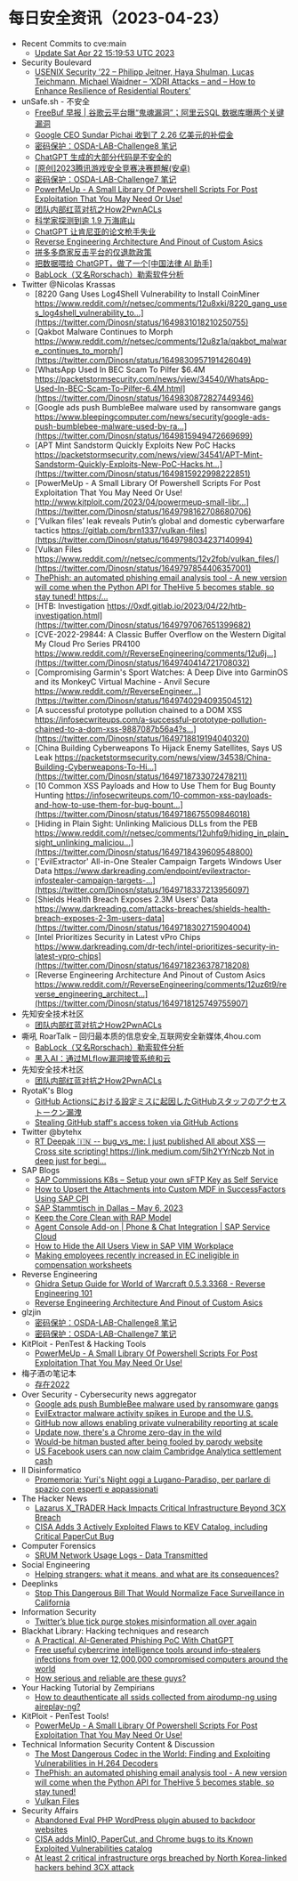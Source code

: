 # 每日安全资讯（2023-04-23）

- Recent Commits to cve:main
  - [Update Sat Apr 22 15:19:53 UTC 2023](https://github.com/trickest/cve/commit/d735c54d4a336e443531b6c022ba6b237ec2bba7)
- Security Boulevard
  - [USENIX Security ’22 – Philipp Jeitner, Haya Shulman,  Lucas Teichmann,  Michael Waidner – ‘XDRI Attacks – and – How to Enhance Resilience of Residential Routers’](https://securityboulevard.com/2023/04/usenix-security-22-philipp-jeitner-haya-shulman-lucas-teichmann-michael-waidner-xdri-attacks-and-how-to-enhance-resilience-of-residential-routers/)
- unSafe.sh - 不安全
  - [FreeBuf 早报 | 谷歌云平台曝“鬼魂漏洞”；阿里云SQL 数据库曝两个关键漏洞](https://buaq.net/go-160013.html)
  - [Google CEO Sundar Pichai 收到了 2.26 亿美元的补偿金](https://buaq.net/go-159965.html)
  - [密码保护：OSDA-LAB-Challenge8 笔记](https://buaq.net/go-159968.html)
  - [ChatGPT 生成的大部分代码是不安全的](https://buaq.net/go-159966.html)
  - [[原创]2023腾讯游戏安全竞赛决赛题解(安卓)](https://buaq.net/go-160018.html)
  - [密码保护：OSDA-LAB-Challenge7 笔记](https://buaq.net/go-159960.html)
  - [PowerMeUp - A Small Library Of Powershell Scripts For Post Exploitation That You May Need Or Use!](https://buaq.net/go-159958.html)
  - [团队内部红蓝对抗之How2PwnACLs](https://buaq.net/go-160017.html)
  - [科学家探测到逾 1.9 万海底山](https://buaq.net/go-159959.html)
  - [ChatGPT 让肯尼亚的论文枪手失业](https://buaq.net/go-159949.html)
  - [Reverse Engineering Architecture And Pinout of Custom Asics](https://buaq.net/go-159941.html)
  - [拼多多商家反击平台的仅退款政策](https://buaq.net/go-159950.html)
  - [把数据喂给 ChatGPT，做了一个[中国法律 AI 助手]](https://buaq.net/go-159935.html)
  - [BabLock（又名Rorschach）勒索软件分析](https://buaq.net/go-159936.html)
- Twitter @Nicolas Krassas
  - [8220 Gang Uses Log4Shell Vulnerability to Install CoinMiner https://www.reddit.com/r/netsec/comments/12u8xki/8220_gang_uses_log4shell_vulnerability_to...](https://twitter.com/Dinosn/status/1649831018210250755)
  - [Qakbot Malware Continues to Morph https://www.reddit.com/r/netsec/comments/12u8z1a/qakbot_malware_continues_to_morph/](https://twitter.com/Dinosn/status/1649830957191426049)
  - [WhatsApp Used In BEC Scam To Pilfer $6.4M https://packetstormsecurity.com/news/view/34540/WhatsApp-Used-In-BEC-Scam-To-Pilfer-6.4M.html](https://twitter.com/Dinosn/status/1649830872827449346)
  - [Google ads push BumbleBee malware used by ransomware gangs https://www.bleepingcomputer.com/news/security/google-ads-push-bumblebee-malware-used-by-ra...](https://twitter.com/Dinosn/status/1649815949472669699)
  - [APT Mint Sandstorm Quickly Exploits New PoC Hacks https://packetstormsecurity.com/news/view/34541/APT-Mint-Sandstorm-Quickly-Exploits-New-PoC-Hacks.ht...](https://twitter.com/Dinosn/status/1649815922998222851)
  - [PowerMeUp - A Small Library Of Powershell Scripts For Post Exploitation That You May Need Or Use! http://www.kitploit.com/2023/04/powermeup-small-libr...](https://twitter.com/Dinosn/status/1649798162708680706)
  - [‘Vulkan files’ leak reveals Putin’s global and domestic cyberwarfare tactics https://gitlab.com/brn1337/vulkan-files](https://twitter.com/Dinosn/status/1649798034237140994)
  - [Vulkan Files https://www.reddit.com/r/netsec/comments/12v2fob/vulkan_files/](https://twitter.com/Dinosn/status/1649797854406357001)
  - [ThePhish: an automated phishing email analysis tool - A new version will come when the Python API for TheHive 5 becomes stable, so stay tuned! https:/...](https://twitter.com/Dinosn/status/1649797113495027712)
  - [HTB: Investigation https://0xdf.gitlab.io/2023/04/22/htb-investigation.html](https://twitter.com/Dinosn/status/1649797067651399682)
  - [CVE-2022-29844: A Classic Buffer Overflow on the Western Digital My Cloud Pro Series PR4100 https://www.reddit.com/r/ReverseEngineering/comments/12u6j...](https://twitter.com/Dinosn/status/1649740414721708032)
  - [Compromising Garmin's Sport Watches: A Deep Dive into GarminOS and its MonkeyC Virtual Machine - Anvil Secure https://www.reddit.com/r/ReverseEngineer...](https://twitter.com/Dinosn/status/1649740294093504512)
  - [A successful prototype pollution chained to a DOM XSS https://infosecwriteups.com/a-successful-prototype-pollution-chained-to-a-dom-xss-9887087b56a4?s...](https://twitter.com/Dinosn/status/1649718819194040320)
  - [China Building Cyberweapons To Hijack Enemy Satellites, Says US Leak https://packetstormsecurity.com/news/view/34538/China-Building-Cyberweapons-To-Hi...](https://twitter.com/Dinosn/status/1649718733072478211)
  - [10 Common XSS Payloads and How to Use Them for Bug Bounty Hunting https://infosecwriteups.com/10-common-xss-payloads-and-how-to-use-them-for-bug-bount...](https://twitter.com/Dinosn/status/1649718675509846018)
  - [Hiding in Plain Sight: Unlinking Malicious DLLs from the PEB https://www.reddit.com/r/netsec/comments/12uhfq9/hiding_in_plain_sight_unlinking_maliciou...](https://twitter.com/Dinosn/status/1649718439609548800)
  - ['EvilExtractor' All-in-One Stealer Campaign Targets Windows User Data https://www.darkreading.com/endpoint/evilextractor-infostealer-campaign-targets-...](https://twitter.com/Dinosn/status/1649718337213956097)
  - [Shields Health Breach Exposes 2.3M Users' Data https://www.darkreading.com/attacks-breaches/shields-health-breach-exposes-2-3m-users-data](https://twitter.com/Dinosn/status/1649718302715904004)
  - [Intel Prioritizes Security in Latest vPro Chips https://www.darkreading.com/dr-tech/intel-prioritizes-security-in-latest-vpro-chips](https://twitter.com/Dinosn/status/1649718236378718208)
  - [Reverse Engineering Architecture And Pinout of Custom Asics https://www.reddit.com/r/ReverseEngineering/comments/12uz6t9/reverse_engineering_architect...](https://twitter.com/Dinosn/status/1649718125749755907)
- 先知安全技术社区
  - [团队内部红蓝对抗之How2PwnACLs](https://xz.aliyun.com/t/12462)
- 嘶吼 RoarTalk – 回归最本质的信息安全,互联网安全新媒体,4hou.com
  - [BabLock（又名Rorschach）勒索软件分析](https://www.4hou.com/posts/lkOl)
  - [黑入AI：通过MLflow漏洞接管系统和云](https://www.4hou.com/posts/KEKn)
- 先知安全技术社区
  - [团队内部红蓝对抗之How2PwnACLs](https://xz.aliyun.com/t/12462)
- RyotaK's Blog
  - [GitHub Actionsにおける設定ミスに起因したGitHubスタッフのアクセストークン漏洩](https://blog.ryotak.net/post/github-actions-staff-access-token/)
  - [Stealing GitHub staff's access token via GitHub Actions](https://blog.ryotak.net/post/github-actions-staff-access-token-en/)
- Twitter @bytehx
  - [RT Deepak 🇮🇳 -- bug_vs_me: I just published All about XSS — Cross site scripting! https://link.medium.com/5lh2YYrNczb Not in deep just for begi...](https://twitter.com/bug_vs_me/status/1649755154432905217)
- SAP Blogs
  - [SAP Commissions K8s – Setup your own sFTP Key as Self Service](https://blogs.sap.com/2023/04/22/sap-commissions-k8s-setup-your-own-sftp-key-as-self-service/)
  - [How to Upsert the Attachments into Custom MDF in SuccessFactors Using SAP CPI](https://blogs.sap.com/2023/04/22/how-to-upsert-the-attachments-into-custom-mdf-in-successfactors-using-sap-cpi/)
  - [SAP Stammtisch in Dallas – May 6, 2023](https://blogs.sap.com/2023/04/22/sap-stammtisch-in-dallas-may-6-2023/)
  - [Keep the Core Clean with RAP Model](https://blogs.sap.com/2023/04/22/keep-the-core-clean-with-rap-model/)
  - [Agent Console Add-on | Phone & Chat Integration | SAP Service Cloud](https://blogs.sap.com/2023/04/22/agent-console-add-on-phone-chat-integration-sap-service-cloud/)
  - [How to Hide the All Users View in SAP VIM Workplace](https://blogs.sap.com/2023/04/22/how-to-hide-the-all-users-view-in-sap-vim-workplace/)
  - [Making employees recently increased in EC ineligible in compensation worksheets](https://blogs.sap.com/2023/04/22/making-employees-recently-increased-in-ec-ineligible-in-compensation-worksheets/)
- Reverse Engineering
  - [Ghidra Setup Guide for World of Warcraft 0.5.3.3368 - Reverse Engineering 101](https://www.reddit.com/r/ReverseEngineering/comments/12vdoej/ghidra_setup_guide_for_world_of_warcraft_0533368/)
  - [Reverse Engineering Architecture And Pinout of Custom Asics](https://www.reddit.com/r/ReverseEngineering/comments/12uz6t9/reverse_engineering_architecture_and_pinout_of/)
- glzjin
  - [密码保护：OSDA-LAB-Challenge8 笔记](https://www.zhaoj.in/read-8697.html)
  - [密码保护：OSDA-LAB-Challenge7 笔记](https://www.zhaoj.in/read-8686.html)
- KitPloit - PenTest & Hacking Tools
  - [PowerMeUp - A Small Library Of Powershell Scripts For Post Exploitation That You May Need Or Use!](http://www.kitploit.com/2023/04/powermeup-small-library-of-powershell.html)
- 梅子酒の笔记本
  - [存在2022](https://meizjm3i.github.io/2023/04/22/2022-final/)
- Over Security - Cybersecurity news aggregator
  - [Google ads push BumbleBee malware used by ransomware gangs](https://www.bleepingcomputer.com/news/security/google-ads-push-bumblebee-malware-used-by-ransomware-gangs/)
  - [EvilExtractor malware activity spikes in Europe and the U.S.](https://www.bleepingcomputer.com/news/security/evilextractor-malware-activity-spikes-in-europe-and-the-us/)
  - [GitHub now allows enabling private vulnerability reporting at scale](https://www.bleepingcomputer.com/news/security/github-now-allows-enabling-private-vulnerability-reporting-at-scale/)
  - [Update now, there's a Chrome zero-day in the wild](https://www.malwarebytes.com/blog/news/2023/04/update-chrome-now-an-exploited-zero-day-in-the-wild)
  - [Would-be hitman busted after being fooled by parody website](https://www.malwarebytes.com/blog/news/2023/04/fbi-nabs-and-charges-talented-air-national-guardsman-turned-would-be-hitman)
  - [US Facebook users can now claim Cambridge Analytica settlement cash](https://www.malwarebytes.com/blog/news/2023/04/facebook-users-in-the-us-can-now-claim-cash-payment-as-part-of-metas-lawsuit-settlement)
- Il Disinformatico
  - [Promemoria: Yuri's Night oggi a Lugano-Paradiso, per parlare di spazio con esperti e appassionati](http://attivissimo.blogspot.com/2023/04/promemoria-yuris-night-oggi-lugano.html)
- The Hacker News
  - [Lazarus X_TRADER Hack Impacts Critical Infrastructure Beyond 3CX Breach](https://thehackernews.com/2023/04/lazarus-xtrader-hack-impacts-critical.html)
  - [CISA Adds 3 Actively Exploited Flaws to KEV Catalog, including Critical PaperCut Bug](https://thehackernews.com/2023/04/cisa-adds-3-actively-exploited-flaws-to.html)
- Computer Forensics
  - [SRUM Network Usage Logs - Data Transmitted](https://www.reddit.com/r/computerforensics/comments/12upufj/srum_network_usage_logs_data_transmitted/)
- Social Engineering
  - [Helping strangers: what it means, and what are its consequences?](https://www.reddit.com/r/SocialEngineering/comments/12v7wcd/helping_strangers_what_it_means_and_what_are_its/)
- Deeplinks
  - [Stop This Dangerous Bill That Would Normalize Face Surveillance in California](https://www.eff.org/deeplinks/2023/04/stop-dangerous-bill-would-normalize-face-surveillance-california)
- Information Security
  - [Twitter’s blue tick purge stokes misinformation all over again](https://www.reddit.com/r/Information_Security/comments/12vch4r/twitters_blue_tick_purge_stokes_misinformation/)
- Blackhat Library: Hacking techniques and research
  - [A Practical, AI-Generated Phishing PoC With ChatGPT](https://www.reddit.com/r/blackhat/comments/12vkcar/a_practical_aigenerated_phishing_poc_with_chatgpt/)
  - [Free useful cybercrime intelligence tools around info-stealers infections from over 12,000,000 compromised computers around the world](https://www.reddit.com/r/blackhat/comments/12uwv3f/free_useful_cybercrime_intelligence_tools_around/)
  - [How serious and reliable are these guys?](https://www.reddit.com/r/blackhat/comments/12ux8n5/how_serious_and_reliable_are_these_guys/)
- Your Hacking Tutorial by Zempirians
  - [How to deauthenticate all ssids collected from airodump-ng using aireplay-ng?](https://www.reddit.com/r/HowToHack/comments/12v19gg/how_to_deauthenticate_all_ssids_collected_from/)
- KitPloit - PenTest Tools!
  - [PowerMeUp - A Small Library Of Powershell Scripts For Post Exploitation That You May Need Or Use!](http://www.kitploit.com/2023/04/powermeup-small-library-of-powershell.html)
- Technical Information Security Content & Discussion
  - [The Most Dangerous Codec in the World: Finding and Exploiting Vulnerabilities in H.264 Decoders](https://www.reddit.com/r/netsec/comments/12us6v9/the_most_dangerous_codec_in_the_world_finding_and/)
  - [ThePhish: an automated phishing email analysis tool - A new version will come when the Python API for TheHive 5 becomes stable, so stay tuned!](https://www.reddit.com/r/netsec/comments/12v3rgz/thephish_an_automated_phishing_email_analysis/)
  - [Vulkan Files](https://www.reddit.com/r/netsec/comments/12v2fob/vulkan_files/)
- Security Affairs
  - [Abandoned Eval PHP WordPress plugin abused to backdoor websites](https://securityaffairs.com/145146/hacking/eval-php-wordpress-plugin-abused-backdoor.html)
  - [CISA adds MinIO, PaperCut, and Chrome bugs to its Known Exploited Vulnerabilities catalog](https://securityaffairs.com/145139/security/known-exploited-vulnerabilities-catalog-minio-papercut-and-chrome.html)
  - [At least 2 critical infrastructure orgs breached by North Korea-linked hackers behind 3CX attack](https://securityaffairs.com/145133/breaking-news/north-korea-apt-3cx-critical-infrastructure.html)
